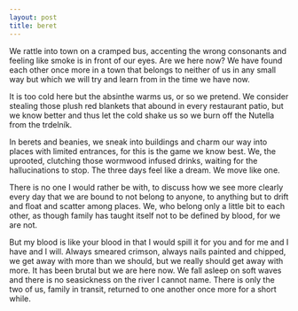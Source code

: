 ```yaml
---
layout: post
title: beret
---
```


We rattle into town on a cramped bus, accenting the wrong consonants and feeling like smoke is in front of our eyes. Are we here now? We have found each other once more in a town that belongs to neither of us in any small way but which we will try and learn from in the time we have now.

It is too cold here but the absinthe warms us, or so we pretend. We consider stealing those plush red blankets that abound in every restaurant patio, but we know better and thus let the cold shake us so we burn off the Nutella from the trdelník. 

In berets and beanies, we sneak into buildings and charm our way into places with limited entrances, for this is the game we know best. We, the uprooted, clutching those wormwood infused drinks, waiting for the hallucinations to stop. The three days feel like a dream. We move like one.

There is no one I would rather be with, to discuss how we see more clearly every day that we are bound to not belong to anyone, to anything but to drift and float and scatter among places. We, who belong only a little bit to each other, as though family has taught itself not to be defined by blood, for we are not. 

But my blood is like your blood in that I would spill it for you and for me and I have and I will. Always smeared crimson, always nails painted and chipped, we get away with more than we should, but we really should get away with more. It has been brutal but we are here now. We fall asleep on soft waves and there is no seasickness on the river I cannot name. There is only the two of us, family in transit, returned to one another once more for a short while.
